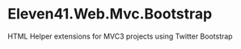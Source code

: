 Eleven41.Web.Mvc.Bootstrap
==========================

HTML Helper extensions for MVC3 projects using Twitter Bootstrap
